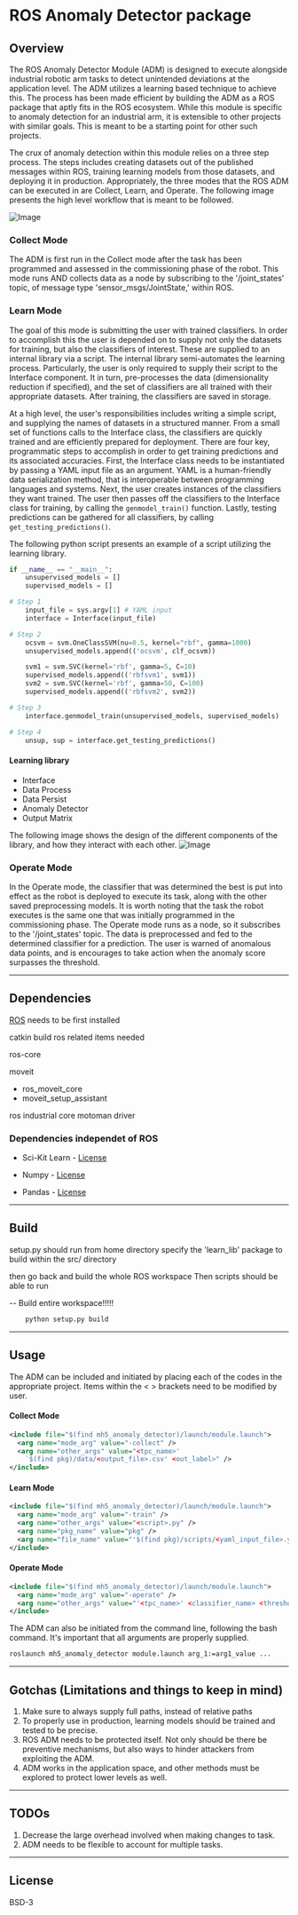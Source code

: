 # ROS Anomaly Detector package


## Overview

The ROS Anomaly Detector Module (ADM) is designed to execute alongside
industrial robotic arm tasks to detect unintended deviations at the application
level. The ADM utilizes a learning based technique to achieve this. The process
has been made efficient by building the ADM as a ROS package that aptly fits in
the ROS ecosystem. While this module is specific to anomaly detection for an
industrial arm, it is extensible to other projects with similar goals. This
is meant to be a starting point for other such projects.
<!-- Figure \ref{fig:ros_i_overview} presents the ROS-I
architecture. The red box around ROS ADM in the ROS Layer shows where the ADM
exists within the ROS ecosystem. -->

The crux of anomaly detection within this module relies on a three step
process. The steps includes creating datasets out of the published messages
within ROS, training learning models from those datasets, and deploying it in
production. Appropriately, the three modes that the ROS ADM can be executed in
are Collect, Learn, and Operate. The following image presents the high level
workflow that is meant to be followed.

![Image](images/adm_flow.png)

<!-- To evaluate our anomaly detection methodology we considered an industrial arm
programmed and controlled with ROS. We developed a ROS Anomaly Detection Module
(ADM) that is designed to execute alongside manufacturing tasks to detect
unintended arm deviations. ADM can be executed in three different modes for
collecting data (Collect mode), learning models (Learn mode), and detecting
anomalies (Operate mode). -->



<!-- % % Also important, the IDM is designed to integrate well
% % with the development of any ROS application.
% The IDM addresses the integrity of the industrial arm task by
% monitoring the captured joint states that are relayed back to the
% control system from the sensors. At any given point, when the joints
% have progressed into an unseen state, they should be marked anomalous.
-->


### Collect Mode
The ADM is first run in the Collect mode after the task has been programmed and
assessed in the commissioning phase of the robot. This mode runs AND collects
data as a node by subscribing to the '/joint\_states' topic, of message type
'sensor\_msgs/JointState,' within ROS.

### Learn Mode
The goal of this mode is submitting the user with trained classifiers. In
order to accomplish this the user is depended on to supply not only the datasets
for training, but also the classifiers of interest.
These are supplied to an internal library via a script. The internal library semi-automates the learning process. Particularly, the user is only required to supply their script to the Interface component. It in turn, pre-processes the
data (dimensionality reduction if specified), and the set of classifiers are
all trained with their appropriate datasets. After training, the classifiers are
saved in storage.

At a high level, the user's responsibilities includes writing a simple script,
and supplying the names of datasets in a structured manner. From a small set of
functions calls to the Interface class, the classifiers are quickly trained
and are efficiently prepared for deployment.
There are four key, programmatic steps to accomplish in order to get training
predictions and its associated accuracies. First, the Interface class needs to
be instantiated by passing a YAML input file as an
argument. YAML is a human-friendly data serialization method, that is
interoperable between programming languages and systems. Next, the user creates
instances of the classifiers they want trained. The user then passes off the
classifiers to the Interface class for training, by calling the ```genmodel_train()``` function. Lastly, testing predictions can be gathered for all classifiers, by calling ```get_testing_predictions()```.

The following python script presents an example of a script utilizing the learning library.

```python
if __name__ == "__main__":
	unsupervised_models = []
	supervised_models = []

# Step 1
 	input_file = sys.argv[1] # YAML input
  	interface = Interface(input_file)

# Step 2
  	ocsvm = svm.OneClassSVM(nu=0.5, kernel="rbf", gamma=1000)
  	unsupervised_models.append(('ocsvm', clf_ocsvm))

	svm1 = svm.SVC(kernel='rbf', gamma=5, C=10)
  	supervised_models.append(('rbfsvm1', svm1))
  	svm2 = svm.SVC(kernel='rbf', gamma=50, C=100)
  	supervised_models.append(('rbfsvm2', svm2))

# Step 3
  	interface.genmodel_train(unsupervised_models, supervised_models)

# Step 4
  	unsup, sup = interface.get_testing_predictions()
```


#### Learning library

- Interface
- Data Process
- Data Persist
- Anomaly Detector
- Output Matrix

The following image shows the design of the different components of
the library, and how they interact with each other.
![Image](images/library_architecture.png)

<!-- - Listening mode - Collect data, specify topics.
- Training option - Use collected data and train a model.
	Needs lots of options and cover various attributes.
	How many different models?
	How much data?
	Use incoming data for training?
	The ML techniques details are here

	Split unlabeled data collection, and labeled data collection
		process to make sure correct labels are presented.

- Operational mode - Import trained model and run task. -->

### Operate Mode
In the Operate mode, the
classifier that was determined the best is put into effect as the robot is
deployed to execute its task, along with the other saved preprocessing models.
It is worth noting that the task the robot executes is the same one that was
initially programmed in the commissioning phase. The Operate mode runs as a
node, so it subscribes to the '/joint\_states' topic. The data is preprocessed
and fed to the determined classifier for a prediction. The user is warned of
anomalous data points, and is encourages to take action when the anomaly score
surpasses the threshold.


---

## Dependencies

[ROS](http://wiki.ros.org/ROS/Installation) needs to be first installed

catkin build
ros related items needed

ros-core


moveit
 - ros_moveit_core
 - moveit_setup_assistant

ros industrial core
motoman driver

### Dependencies independet of ROS

 - Sci-Kit Learn - [License](https://github.com/scikit-learn/scikit-learn/blob/master/COPYING)

 - Numpy - [License](https://docs.scipy.org/doc/numpy-1.10.0/license.html)

 - Pandas - [License](https://pandas.pydata.org/pandas-docs/stable/overview.html#license)

---

## Build

setup.py should run from home directory
specify the 'learn_lib' package to build within the src/ directory

then go back and build the whole ROS workspace
Then scripts should be able to run


 -- Build entire workspace!!!!!

```bash
	python setup.py build
```
---

<!-- ## Install

```bash
	python setup.py install
```

--- -->

## Usage

The ADM can be included and initiated by placing each of the codes in the appropriate project. Items within the \< \> brackets need to be modified by user.

#### Collect Mode
```xml
<include file="$(find mh5_anomaly_detector)/launch/module.launch">
  <arg name="mode_arg" value="-collect" />
  <arg name="other_args" value="<tpc_name>'
	`$(find pkg)/data/<output_file>.csv' <out_label>" />
</include>
```

#### Learn Mode
```xml
<include file="$(find mh5_anomaly_detector)/launch/module.launch">
  <arg name="mode_arg" value="-train" />
  <arg name="other_args" value="<script>.py" />
  <arg name="pkg_name" value="pkg" />
  <arg name="file_name" value="'$(find pkg)/scripts/<yaml_input_file>.yaml'" />
</include>
```

#### Operate Mode
```xml
<include file="$(find mh5_anomaly_detector)/launch/module.launch">
  <arg name="mode_arg" value="-operate" />
  <arg name="other_args" value="'<tpc_name>' <classifier_name> <threshold_value>" />
</include>
```

The ADM can also be initiated from the command line, following the bash command. It's important that all arguments are properly supplied.

```bash
roslaunch mh5_anomaly_detector module.launch arg_1:=arg1_value ...
```

---

<!-- ## Demo

- Demo includes moveit_setup_assistant package, data collected,
	and the trained classifiers
- User should be able to use it out of the box for testing.

--- -->

## Gotchas (Limitations and things to keep in mind)

1. Make sure to always supply full paths, instead of relative paths
2. To properly use in production, learning models should be trained and tested to be precise.
3. ROS ADM needs to be protected itself. Not only should be there be preventive mechanisms, but also ways to hinder attackers from exploiting the ADM.
4. ADM works in the application space, and other methods must be explored to protect lower levels as well.
---

## TODOs

1. Decrease the large overhead involved when making changes to task.
2. ADM needs to be flexible to account for multiple tasks.
---

## License

BSD-3
